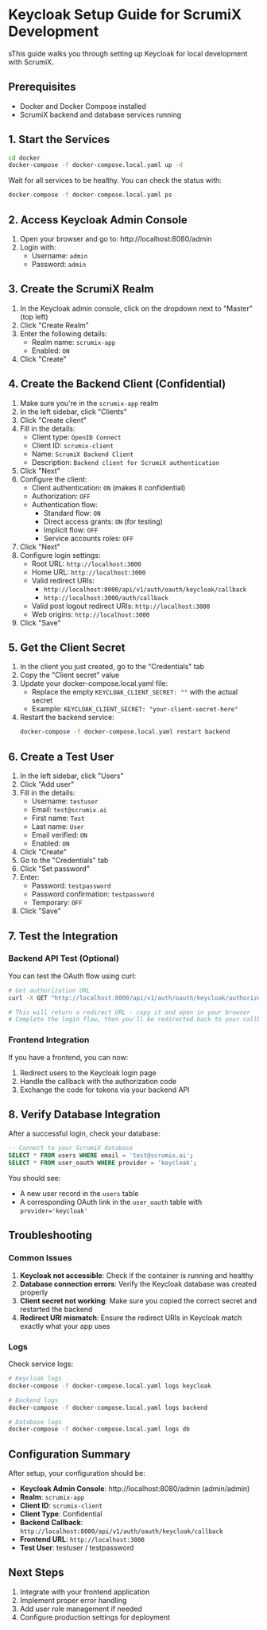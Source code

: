 # Keycloak Setup Guide for ScrumiX Development

sThis guide walks you through setting up Keycloak for local development with ScrumiX.

## Prerequisites

- Docker and Docker Compose installed
- ScrumiX backend and database services running

## 1. Start the Services

```bash
cd docker
docker-compose -f docker-compose.local.yaml up -d
```

Wait for all services to be healthy. You can check the status with:
```bash
docker-compose -f docker-compose.local.yaml ps
```

## 2. Access Keycloak Admin Console

1. Open your browser and go to: http://localhost:8080/admin
2. Login with:
   - Username: `admin`
   - Password: `admin`

## 3. Create the ScrumiX Realm

1. In the Keycloak admin console, click on the dropdown next to "Master" (top left)
2. Click "Create Realm"
3. Enter the following details:
   - Realm name: `scrumix-app`
   - Enabled: `ON`
4. Click "Create"

## 4. Create the Backend Client (Confidential)

1. Make sure you're in the `scrumix-app` realm
2. In the left sidebar, click "Clients"
3. Click "Create client"
4. Fill in the details:
   - Client type: `OpenID Connect`
   - Client ID: `scrumix-client`
   - Name: `ScrumiX Backend Client`
   - Description: `Backend client for ScrumiX authentication`
5. Click "Next"
6. Configure the client:
   - Client authentication: `ON` (makes it confidential)
   - Authorization: `OFF`
   - Authentication flow:
     - Standard flow: `ON`
     - Direct access grants: `ON` (for testing)
     - Implicit flow: `OFF`
     - Service accounts roles: `OFF`
7. Click "Next"
8. Configure login settings:
   - Root URL: `http://localhost:3000`
   - Home URL: `http://localhost:3000`
   - Valid redirect URIs: 
     - `http://localhost:8000/api/v1/auth/oauth/keycloak/callback`
     - `http://localhost:3000/auth/callback`
   - Valid post logout redirect URIs: `http://localhost:3000`
   - Web origins: `http://localhost:3000`
9. Click "Save"

## 5. Get the Client Secret

1. In the client you just created, go to the "Credentials" tab
2. Copy the "Client secret" value
3. Update your docker-compose.local.yaml file:
   - Replace the empty `KEYCLOAK_CLIENT_SECRET: ""` with the actual secret
   - Example: `KEYCLOAK_CLIENT_SECRET: "your-client-secret-here"`
4. Restart the backend service:
   ```bash
   docker-compose -f docker-compose.local.yaml restart backend
   ```

## 6. Create a Test User

1. In the left sidebar, click "Users"
2. Click "Add user"
3. Fill in the details:
   - Username: `testuser`
   - Email: `test@scrumix.ai`
   - First name: `Test`
   - Last name: `User`
   - Email verified: `ON`
   - Enabled: `ON`
4. Click "Create"
5. Go to the "Credentials" tab
6. Click "Set password"
7. Enter:
   - Password: `testpassword`
   - Password confirmation: `testpassword`
   - Temporary: `OFF`
8. Click "Save"

## 7. Test the Integration

### Backend API Test (Optional)

You can test the OAuth flow using curl:

```bash
# Get authorization URL
curl -X GET "http://localhost:8000/api/v1/auth/oauth/keycloak/authorize"

# This will return a redirect URL - copy it and open in your browser
# Complete the login flow, then you'll be redirected back to your callback
```

### Frontend Integration

If you have a frontend, you can now:
1. Redirect users to the Keycloak login page
2. Handle the callback with the authorization code
3. Exchange the code for tokens via your backend API

## 8. Verify Database Integration

After a successful login, check your database:

```sql
-- Connect to your ScrumiX database
SELECT * FROM users WHERE email = 'test@scrumix.ai';
SELECT * FROM user_oauth WHERE provider = 'keycloak';
```

You should see:
- A new user record in the `users` table
- A corresponding OAuth link in the `user_oauth` table with `provider='keycloak'`

## Troubleshooting

### Common Issues

1. **Keycloak not accessible**: Check if the container is running and healthy
2. **Database connection errors**: Verify the Keycloak database was created properly
3. **Client secret not working**: Make sure you copied the correct secret and restarted the backend
4. **Redirect URI mismatch**: Ensure the redirect URIs in Keycloak match exactly what your app uses

### Logs

Check service logs:
```bash
# Keycloak logs
docker-compose -f docker-compose.local.yaml logs keycloak

# Backend logs
docker-compose -f docker-compose.local.yaml logs backend

# Database logs
docker-compose -f docker-compose.local.yaml logs db
```

## Configuration Summary

After setup, your configuration should be:

- **Keycloak Admin Console**: http://localhost:8080/admin (admin/admin)
- **Realm**: `scrumix-app`
- **Client ID**: `scrumix-client`
- **Client Type**: Confidential
- **Backend Callback**: `http://localhost:8000/api/v1/auth/oauth/keycloak/callback`
- **Frontend URL**: `http://localhost:3000`
- **Test User**: testuser / testpassword

## Next Steps

1. Integrate with your frontend application
2. Implement proper error handling
3. Add user role management if needed
4. Configure production settings for deployment

